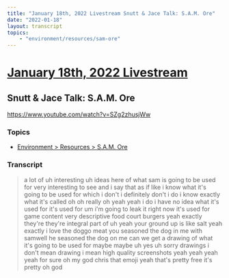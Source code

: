 ```yaml
---
title: "January 18th, 2022 Livestream Snutt & Jace Talk: S.A.M. Ore"
date: "2022-01-18"
layout: transcript
topics:
    - "environment/resources/sam-ore"
---
```

# [January 18th, 2022 Livestream](../2022-01-18.md)
## Snutt & Jace Talk: S.A.M. Ore
https://www.youtube.com/watch?v=SZg2zhusjWw

### Topics
* [Environment > Resources > S.A.M. Ore](../topics/environment/resources/sam-ore.md)

### Transcript

> a lot of uh interesting uh ideas here of what sam is going to be used for very interesting to see and i say that as if like i know what it's going to be used for which i don't i definitely don't i do i know exactly what it's called oh oh really oh yeah yeah i do i have no idea what it's used for it's used for um i'm going to leak it right now it's used for game content very descriptive food court burgers yeah exactly they're they're integral part of uh yeah your ground up is like salt yeah exactly i love the doggo meat you seasoned the dog in me with samwell he seasoned the dog on me can we get a drawing of what it's going to be used for maybe maybe uh yes uh sorry drawings i don't mean drawing i mean high quality screenshots yeah yeah yeah yeah for sure oh my god chris that emoji yeah that's pretty free it's pretty oh god
